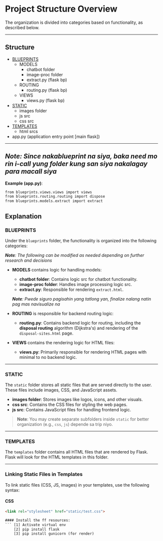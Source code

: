 # Project Structure Overview

The organization is divided into categories based on functionality, as described below.

---

## Structure

- [BLUEPRINTS](#blueprints)
  - MODELS
    - chatbot folder
    - image-proc folder
    - extract.py (flask bp)
  - ROUTING
    - routing.py (flask bp)
  - VIEWS
    - views.py (flask bp)
- [STATIC](#static)
  - images folder
  - js src
  - css src
- [TEMPLATES](#templates)
  - html srcs
- app.py (application entry point [main flask])
---

## ***Note**: Since nakablueprint na siya, baka need mo rin i-call yung folder kung san siya nakalagay para macall siya*
**Example (app.py)**:

```html
from blueprints.views.views import views
from blueprints.routing.routing import dispose
from blueprints.models.extract import extract
```



## Explanation

### BLUEPRINTS

   

Under the `blueprints` folder, the functionality is organized into the following categories:

   ***Note**: The following can be modified as needed depending on further research and decisions*

- **MODELS** contains logic for handling models:
  - **chatbot folder**: Contains logic src for chatbot functionality.
  - **image-proc folder**: Handles image processing logic src.
  - **extract.py**: Responsible for rendering `extract.html`.

   ***Note**: Pwede siguro pagisahin yang tatlong yan, finalize nalang natin pag mas navisualize na*

- **ROUTING** is responsible for backend routing logic:
  - **routing.py**: Contains backend logic for routing, including the **disposal routing** algorithm (Dijkstra's) and rendering of the `disposal-sites.html` page.

- **VIEWS** contains the rendering logic for HTML files:
  - **views.py**: Primarily responsible for rendering HTML pages with minimal to no backend logic.

---

### STATIC

The `static` folder stores all static files that are served directly to the user. These files include images, CSS, and JavaScript assets.

- **images folder**: Stores images like logos, icons, and other visuals.
- **css src**: Contains the CSS files for styling the web pages.
- **js src**: Contains JavaScript files for handling frontend logic.

> **Note**: You may create separate subfolders inside `static` for better organization (e.g., `css`, `js`) depende sa trip niyo.

---

### TEMPLATES

The `templates` folder contains all HTML files that are rendered by Flask. Flask will look for the HTML templates in this folder.

---

### Linking Static Files in Templates

To link static files (CSS, JS, images) in your templates, use the following syntax:

#### CSS
```html
<link rel="stylesheet" href="static/test.css">

#### Install the ff resources:
``` [1] Activate virtual env
    [2] pip install flask
    [3] pip install gunicorn (for render)


